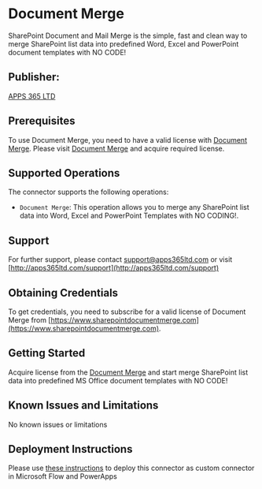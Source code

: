 ﻿# Document Merge
SharePoint Document and Mail Merge is the simple, fast and clean way to merge SharePoint list data into predefined Word, Excel and PowerPoint document templates with NO CODE!

## Publisher: 
[APPS 365 LTD](https://www.apps365ltd.com)

## Prerequisites
To use Document Merge, you need to have a valid license with [Document Merge](https://sharepointdocumentmerge.com/). Please visit [Document Merge](https://sharepointdocumentmerge.com/) and acquire required license.

## Supported Operations
The connector supports the following operations:
* ```Document Merge```: This operation allows you to merge any SharePoint list data into Word, Excel and PowerPoint Templates with NO CODING!.

## Support
For further support, please contact [support@apps365ltd.com](email:support@apps365ltd.com) or visit [http://apps365ltd.com/support](http://apps365ltd.com/support)

## Obtaining Credentials
To get credentials, you need to subscribe for a valid license of Document Merge from [https://www.sharepointdocumentmerge.com](https://www.sharepointdocumentmerge.com).

## Getting Started
Acquire license from the [Document Merge](https://sharepointdocumentmerge.com/) and start merge SharePoint list data into predefined MS Office document templates with NO CODE!

## Known Issues and Limitations
No known issues or limitations

## Deployment Instructions
Please use [these instructions](https://docs.microsoft.com/en-us/connectors/custom-connectors/paconn-cli) to deploy this connector as custom connector in Microsoft Flow and PowerApps